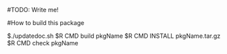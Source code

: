 #TODO: Write me!

#How to build this package

$./updatedoc.sh
$R CMD build pkgName
$R CMD INSTALL pkgName.tar.gz
$R CMD check pkgName
